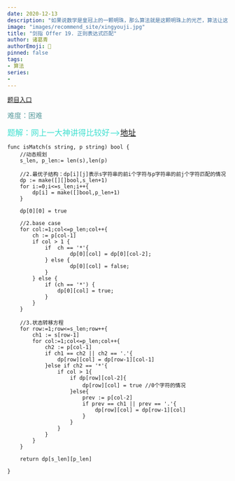 ```yaml
---
date: 2020-12-13
description: "如果说数学是皇冠上的一颗明珠，那么算法就是这颗明珠上的光芒，算法让这颗明珠更加熠熠生辉，为科技进步和社会发展照亮了前进的路"
image: "images/recommend_site/xingyouji.jpg"
title: "剑指 Offer 19. 正则表达式匹配"
author: 诸葛青
authorEmoji: 🎅
pinned: false
tags:
- 算法
series:
-  
---
```

[题目入口](https://leetcode-cn.com/problems/zheng-ze-biao-da-shi-pi-pei-lcof/submissions/)

<font color=CadetBlue size=3 >难度：困难</font>

<font color=Turquoise size=4>题解：网上一大神讲得比较好——>[地址](https://leetcode-cn.com/problems/regular-expression-matching/solution/shi-pin-tu-jie-dong-tai-gui-hua-zheng-ze-biao-da-s/)</font>

```golang
func isMatch(s string, p string) bool {
    //动态规划
    s_len, p_len:= len(s),len(p)

    //2.最优子结构：dp[i][j]表示s字符串的前i个字符与p字符串的前j个字符匹配的情况
    dp := make([][]bool,s_len+1)
    for i:=0;i<=s_len;i++{
        dp[i] = make([]bool,p_len+1)
    }   

    dp[0][0] = true

    //2.base case 
    for col:=1;col<=p_len;col++{
        ch := p[col-1]
        if col > 1 {
            if  ch == '*'{
                    dp[0][col] = dp[0][col-2]; 
            } else {
                    dp[0][col] = false;
            }
        } else {
            if (ch == '*') {
                dp[0][col] = true;
            }
        }
    }

    //3.状态转移方程
    for row:=1;row<=s_len;row++{
        ch1 := s[row-1]
        for col:=1;col<=p_len;col++{
            ch2 := p[col-1]
            if ch1 == ch2 || ch2 == '.'{
                dp[row][col] = dp[row-1][col-1]
            }else if ch2 == '*'{
                if col > 1{
                    if dp[row][col-2]{
                        dp[row][col] = true //0个字符的情况
                    }else{
                        prev := p[col-2]
                        if prev == ch1 || prev == '.'{
                            dp[row][col] = dp[row-1][col]
                        }
                    } 
                }
            }
        }
    }

    return dp[s_len][p_len]

}
```
